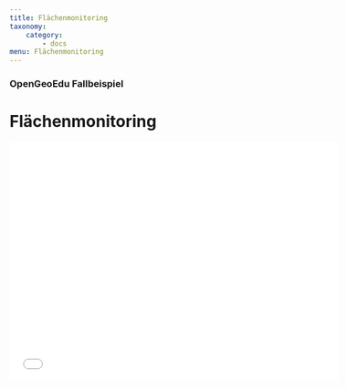 ```yaml
---
title: Flächenmonitoring
taxonomy:
    category:
        - docs
menu: Flächenmonitoring
---
```


### OpenGeoEdu Fallbeispiel

# Flächenmonitoring

<!--Teaser zum Fallbeispiel ***Flächenmonitoring***-->

<div class="embed-responsive embed-responsive-16by9">
<iframe class="responsive-item" src="//slides.com/opengeoedu/teaser-flaechenmonitoring/embed?style=light" width="576" height="420" scrolling="no" frameborder="0" webkitallowfullscreen mozallowfullscreen allowfullscreen></iframe>
</div>
